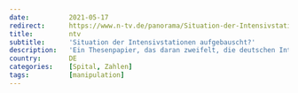 ```yaml
---
date:          2021-05-17
redirect:      https://www.n-tv.de/panorama/Situation-der-Intensivstationen-aufgebauscht-article22558549.html
title:         ntv
subtitle:      'Situation der Intensivstationen aufgebauscht?'
description:   'Ein Thesenpapier, das daran zweifelt, die deutschen Intensivstationen hätten jemals an ihre Kapazitätsgrenzen kommen können, verursacht großen Wirbel. Der leitende Autor deutet in einem Interview gar manipulierte Zahlen an. Die Intensivmediziner wehren sich gegen die "irreführenden" Vorwürfe.'
country:       DE
categories:    [Spital, Zahlen]
tags:          [manipulation]
---
```

